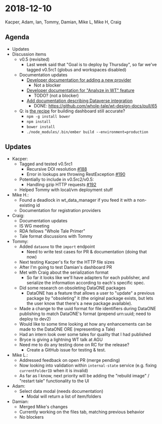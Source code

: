 2018-12-10
==========
Kacper, Adam, Ian, Tommy, Damian, Mike L, Mike H, Craig

Agenda
------
* Updates
* Discussion items
    * v0.5 (revisited)
        * Last week said that "Goal is to deploy by Thursday", so far we've tagged v0.5rc1 (globus and workspaces disabled)
    * Documentation updates
        * [Developer documentation for adding a new provider](https://github.com/whole-tale/wt-design-docs/issues/63)
            * Not a blocker
        * [Developer documentation for "Analyze in WT" feature](https://github.com/whole-tale/wt-design-docs/issues/62)
            * TODO? (not a blocker)
        * [Add documentation describing Dataverse integration](https://github.com/whole-tale/wt-design-docs/issues/61)
            * DONE: https://github.com/whole-tale/wt-design-docs/pull/65
    * Q: is [the recipe](https://github.com/whole-tale/dashboard/blob/master/Dockerfile) for building dashboard still accurate?
        * `npm -g install bower`
        * `npm install`
        * `bower install`
        * `./node_modules/.bin/ember build --environment=production`

Updates
-------
* Kacper:
    * Tagged and tested v0.5rc1
        * Recursive DOI resolution [#188](https://github.com/whole-tale/girder_wholetale/pull/188)
        * Error in lookups are throwing RestException [#190](https://github.com/whole-tale/girder_wholetale/pull/190)
    * Potentially to include in v0.5rc2/v0.5:
        * Handling gzip HTTP requests [#192](https://github.com/whole-tale/girder_wholetale/pull/192)
    * Helped Tommy with local/vm deployment stuff
* Mike H.:
    * Found a deadlock in wt_data_manager if you feed it with a non-existing id
    * Documentation for registration providers
* Craig:
    * Documentation updates
    * IS WG meeting
    * RDA fellows "Whole Tale Primer"
    * Tale format discussions with Tommy
* Tommy:
     * Added `dataone` to the `import` endpoint
        * Need to write test cases for PR & documentation (doing that now)
    * Next testing Kacper's fix for the HTTP file sizes
    * After I'm going to test Damian's dashboard PR
    * Met with Craig about the serialization format
        * So far it looks like we'll have adapters for each publisher, and serialize the information according to each's specific spec.
    * Did some research on obsoleting DataONE packages
        * DataONE has a feature that allows a user to "update" a previous package by "obsoleting" it (the original package exists, but lets the user know that there's a new package available).
    * Made a change to the uuid format for file identifiers during DataONE publishing to match DataONE's format (prepend urn:uuid; need to deploy to dev2)
    * Would like to some time looking at how any enhancements can be made to the DataONE ORE (representing a Tale)
    * Had an intern look over some tales for quality that I had published
    * Bryce is giving a lightning WT talk at AGU
    * Need me to do any testing done on RC for the release?
        * Create a GitHub issue for testing & test.
* Mike L.:
    * Addressed feedback on open PR (merge pending)
    * Now looking into validation within `internal-state` service (e.g. fixing `currentFolderID` when it is invalid)
    * As far as I know, next priority will be adding the "rebuild image" / "restart tale" functionality to the UI
* Adam:
    * Select data modal (needs documentation)
        * Modal will return a list of item/folders
* Damian: 
    * Merged Mike's changes
    * Currently working on the files tab, matching previous behavior
    * No blockers

